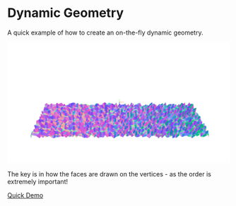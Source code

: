 Dynamic Geometry
==================

A quick example of how to create an on-the-fly dynamic geometry.

![screenshot](images/screenshot.png)

The key is in how the faces are drawn on the vertices - as the order is extremely important!

[Quick Demo](http://bkach.github.io/dynamicGeometry)